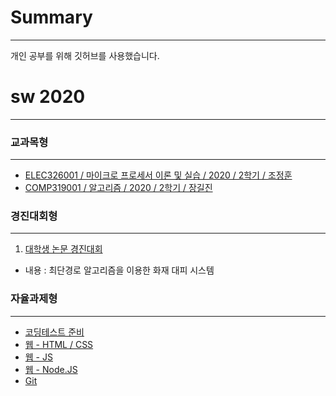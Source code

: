 # Summary
------------------
개인 공부를 위해 깃허브를 사용했습니다.

# sw 2020
------------------

### 교과목형
-------------------
- <a href = https://github.com/dogyun-k/RISC-V>ELEC326001 / 마이크로 프로세서 이론 및 실습 / 2020 / 2학기 / 조정훈</a>
- <a href = https://github.com/dogyun-k/20-2-Assignments>COMP319001 / 알고리즘 / 2020 / 2학기 / 장길진</a>

### 경진대회형
--------------------
1.  <a href = https://github.com/wotjd0715/Robotics20-1>대학생 논문 경진대회</a>
- 내용 : 최단경로 알고리즘을 이용한 화재 대피 시스템

### 자율과제형
---------------------------
- <a href = https://github.com/dogyun-k/Baeckjoon>코딩테스트 준비</a>
- <a href = https://github.com/dogyun-k/WEB>웹 - HTML / CSS</a>
- <a href = https://github.com/dogyun-k/JavaScript>웹 - JS</a>
- <a href = https://github.com/dogyun-k/Nodejs>웹 - Node.JS</a>
- <a href = https://github.com/dogyun-k/How-to-use-GIT/blob/main/README.md>Git</a>

